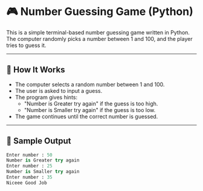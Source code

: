 # 🎮 Number Guessing Game (Python)

This is a simple terminal-based number guessing game written in Python. The computer randomly picks a number between 1 and 100, and the player tries to guess it.

---

## 🚀 How It Works

- The computer selects a random number between 1 and 100.
- The user is asked to input a guess.
- The program gives hints:
  - "Number is Greater try again" if the guess is too high.
  - "Number is Smaller try again" if the guess is too low.
- The game continues until the correct number is guessed.

---

## 🧠 Sample Output

```python
Enter number : 50
Number is Greater try again
Enter number : 25
Number is Smaller try again
Enter number : 35
Niceee Good Job
```
